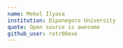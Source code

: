 ```yaml
---
name: Mekel Ilyasa
institution: Diponegoro University
quote: Open source is awesome
github_user: retr00exe
---
```

